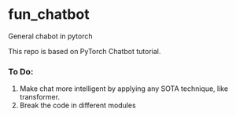 # fun_chatbot
General chabot in pytorch

This repo is based on PyTorch Chatbot tutorial.

### To Do:
1. Make chat more intelligent by applying any SOTA technique, like transformer.
2. Break the code in different modules
